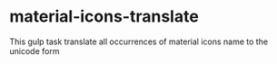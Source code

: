 # material-icons-translate
This gulp task translate all occurrences of material icons name to the unicode form
